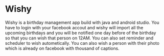# Wishy
Wishy is a birthday management app build with java and android studio. You have to login with your facebook accout and wishy will import all the upcoming birthdays and you will be notified one day before of the birthday so that you can wish that person on 12AM. You can also set reminder and scheduler to wish autometically.
You can also wish a person with their photo which is already on facebook with thousand of captions.
